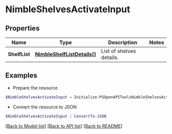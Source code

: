 # NimbleShelvesActivateInput
## Properties

Name | Type | Description | Notes
------------ | ------------- | ------------- | -------------
**ShelfList** | [**NimbleShelfListDetails[]**](NimbleShelfListDetails.md) | List of shelves details. | 

## Examples

- Prepare the resource
```powershell
$NimbleShelvesActivateInput = Initialize-PSOpenAPIToolsNimbleShelvesActivateInput  -ShelfList null
```

- Convert the resource to JSON
```powershell
$NimbleShelvesActivateInput | ConvertTo-JSON
```

[[Back to Model list]](../README.md#documentation-for-models) [[Back to API list]](../README.md#documentation-for-api-endpoints) [[Back to README]](../README.md)

